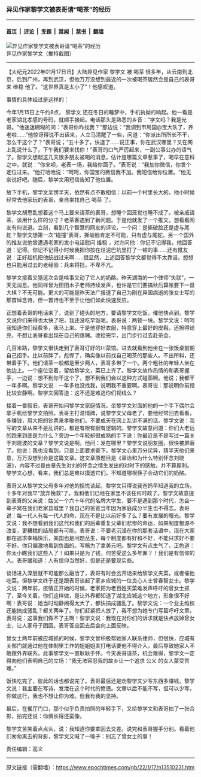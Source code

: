 ### 异见作家黎学文被表哥请“喝茶”的经历

---

#### [首页](../../../..?n13510231) &nbsp;|&nbsp; [评论](../../../../../epoch-comment?n13510231) &nbsp;|&nbsp; [专题](../../../../../epoch-special?n13510231) &nbsp;|&nbsp; [禁闻](../../../../../epoch-news?n13510231) &nbsp;|&nbsp; [禁书](../../../../../books?n13510231) &nbsp;|&nbsp; [翻墙](https://github.com/gfw-breaker/nogfw/blob/master/README.md?n13510231)


<div><img alt="异见作家黎学文被表哥请“喝茶”的经历" class="attachment-djy_600_400 size-djy_600_400 wp-post-image" src="https://i.epochtimes.com/assets/uploads/2022/01/id13510617-9b15f9a4-a07c-4110-be39-d16014733466-600x348.jpeg"/>
<div class="caption">
 异见作家黎学文（推特截图）
</div></div><hr/><div class="post_content" id="artbody" itemprop="articleBody">
 <!-- article content begin -->
 <p>
  【大纪元2022年01月17日讯】大陆异见作家
  <ok href="https://www.epochtimes.com/gb/tag/%E9%BB%8E%E5%AD%A6%E6%96%87.html">
   黎学文
  </ok>
  被
  <ok href="https://www.epochtimes.com/gb/tag/%E5%96%9D%E8%8C%B6.html">
   喝茶
  </ok>
  很多年，从云南到北京，后到广州，再到武汉，但他万万没想到最近的一次被喝茶居然会是自己的表哥来
  <ok href="https://www.epochtimes.com/gb/tag/%E7%BB%B4%E7%A8%B3.html">
   维稳
  </ok>
  他了。“这世界真是太小了”！他感叹道。
 </p>
 <p>
  事情的具体经过是这样的：
 </p>
 <p>
  今年1月15日上午约8点，
  <ok href="https://www.epochtimes.com/gb/tag/%E9%BB%8E%E5%AD%A6%E6%96%87.html">
   黎学文
  </ok>
  还在冬日的睡梦中，手机执拗的响起。他一看是老家湖北孝感的号码，就顺手接起。电话那头是熟悉的乡音：‌‌“学文吗？我是光哥。‌‌”他迷迷糊糊的问：‌‌“表哥你咋找我？‌‌”那边说：‌‌“我调到市局国@宝大队了，养老啦……‌‌”他惊讶得说不出话来，人立马清醒了一些，问道：‌‌“你派出所所长不干，怎么干这个了？‌‌”表哥说；‌‌“五十多了，快退了……说正事，你在武汉哪里？又在网上乱说什么了，下午我们要来找你！‌‌”表哥的口气严厉起来，一副公事公办的语气了。黎学文想起这几天很多朋友被喝的消息，估计是哪篇文章惹事了，喝早在意料之中，就说：‌‌“你来呗，老表一场，我给你面子。‌‌”表哥说：‌‌“我加你微信，你发个定位过来。‌‌”他打哈哈说：‌‌“呵呵，你国宝的微信我不加。我短信给你位置。‌‌”他无奈说好吧。随后，黎学文用短信告知了他位置。
 </p>
 <p>
  放下手机，黎学文呆愣半天，依然有点不敢相信：以前一个村里长大的，他小时候经常去他家玩的表哥，亲自来找自己
  <ok href="https://www.epochtimes.com/gb/tag/%E5%96%9D%E8%8C%B6.html">
   喝茶
  </ok>
  了。
 </p>
 <p>
  黎学文胡思乱想着这个马上要来请茶的表哥，想睡个回笼觉也睡不成了。被亲戚请茶，该用什么样的分寸？老茶客遇到了新问题。于是他就发了一个推文，想看看网友有何说道。立刻，看到几个智慧的网友的评论。一个问：是撕破脸还是虚与尾蛇？黎学文想第一次‌‌“碰撞‌‌”表哥，撕破脸肯定不可能，只有虚与尾蛇。另一个国外的推友说他曾遭遇老家的发小电话慰问
  <ok href="https://www.epochtimes.com/gb/tag/%E7%BB%B4%E7%A8%B3.html">
   维稳
  </ok>
  ，对方问他：你记不记得我，他回答道：记得。你记不记得小时候我把你按在烂泥巴坑里打了一顿的事……还有推友说：正好趁机把他统战过来啊……很显然，上述回答黎学文都觉得不太靠谱。想想也只能用过去的老经验：兵来将挡，不卑不亢。
 </p>
 <p>
  黎学文接着又猜这次会是啥事又动了它人的奶酪。昨天湖南的一个律师‌‌“失联‌‌”，一天无消息。他同样曾为田田木子老师持续发声，也许是它们要搞秋后算账要下一盘大棋？不无可能。更大的可能是昨天法广报道了自己为刚在异国病逝的张女士写的那首悼念诗，但一首诗也不至于让他们如此快速反应。
 </p>
 <p>
  正想着表哥的电话来了，说到了碰头的地方，要请黎学文吃饭，催他快点到。黎学文说你们来得也太快了吧，我还没吃早饭呢。表哥说：两顿一块。黎学文说：呵呵我知道你们经费多，我马上来。于是他穿好衣服，特意穿上最好的皮鞋，还擦得锃亮，不想让表哥看出现在自己的落魄。收拾完毕，出门步行过去赴茶会。
 </p>
 <p>
  几百米路，黎学文很快走到了表哥订好的川菜馆。进去就看到他坐在一张饭桌前朝自己招手。比以前胖了，彪悍了，确实像以前找自己喝茶的那些人。不出所料，还带着手下。他们请茶一般都是至少两人，表哥多带了一个。两个粗壮的年轻人坐在他边上。一个座位空着，留给黎学文，菜已上齐了。黎学文故作热情的和表哥握手，一边说：想不到你干这个了，想不到我们会以这种方式碰面啊。他说；我都干一年多啊。黎学文说：一年多也没找我，说明我不重要啊。表哥说：那说明你前段比较安静啊。黎学文回答道：这不还是难逃你们视线么？
 </p>
 <p>
  接着一番叙旧，表哥开始问黎学文家庭情况。坐黎学文对面的他的一个手下偶尔会拿手机给黎学文拍照。表哥主打温情牌，说黎学文父母老了，要他经常回去看看，多赚钱，用大把的钞票来孝敬他们。不要成天在网上乱讲不满的话。黎学文说：我写的文章从来不是乱讲的，都是有根有据有逻辑的。黎学文故意问道：你们大老远的跑来到底是为什么？旁边一个年轻却很成熟的手下说：你最近是不是写过一篇关于刘晓波的文章？黎学文说是啊。他问：发在哪里？黎学文说朋友圈，很快被屏蔽了。他说：我也没看到，只是上面要求查下。黎学文心里万分诧异，猜半天他们来意，万万没想到会是这篇文章。这文章原题目是《章诒和为什么特别怀念刘晓波》，内容不过是由章先生对刘的怀念之情生发出的对时下的感触，并不算犀利。黎学文心想，看来，我们总是难以摸透它们，不知道哪根筷子会动它们的奶酪。
 </p>
 <p>
  表哥又从黎学文父母多年对他的担忧谈起，黎学文只得说我爸妈早知道我的立场，十多年对我早‌‌“放弃挽救‌‌”了。我和他们已经在家里不谈任何时政了。黎学文故意提到表哥的父亲说：姑父一个六十年代的名牌大学生，要不是遇到那个时代，怎会一辈子窝在我们老家县城里？我自己的爸爸当年因为家庭成分半生也不得志。表哥说：每一代人有每一代人的命，现在不是比以前好多了么？要有发展的眼光。黎学文说：我不想看到我们这代和我们的后辈重复父辈们悲惨的命运，如果制度根源不改变，更糟糕的结局都有可能。表哥说：不要老沉浸在你的那套话语中，现在大家都在追求幸福快乐，美国也是问题丛生，每个制度都有好和不好，不能只求好不要不好。你只偏激地看到负面的。写稿为了拿美元吧。黎学文有点生气了，正色道：你太小瞧我们这些人了！如果只是为了钱，何苦受这么多年罪？！我们是有信仰的人。表哥缓和道：人有信仰当然好，但是还是要现实些。
 </p>
 <p>
  谈话进入深层就不可能那么融洽了，表哥有时会岔开话来给黎学文夹菜，或者催他吃菜。但黎学文终于还是跟表哥谈起了家乡应城的一位良心人士曾春智女士。黎学文说：两年前，疫情正开始的时候，老家把为老百姓买菜难发声呼吁的曾女士抓了，至今关着，你们这样做，是让外界都知道了湖北应城这个地方，形象很不好啊！表哥说：她当时动静闹得太大了，都快搞成骚乱了。黎学文说：一个业主维权还能搞成骚乱？都关两年了。你们赶紧把人放了，我不想为她专门写篇呼吁文章。表哥说：这事我们做不了主啊！黎学文说：我现在对你们的诉求就是快点放掉曾女士，让人家母子团圆。表哥答应回去后会向上面反映。
 </p>
 <p>
  曾女士两年前被应城抓的时候，黎学文曾积极帮她家人联系律师，但很快，应城有关部门就通过他在体制里工作的姐姐姐夫打电话要他不得介入，最后导致她家人不敢跟外界联系。此事黎学文一直耿耿于怀。今天表哥请茶，机会难得，黎学文一定得向他们表明自己的立场：“我无法容忍我的故乡让一个追求
  <ok href="https://www.epochtimes.com/gb/tag/%E5%85%AC%E4%B9%89.html">
   公义
  </ok>
  的女人蒙受苦难。”
 </p>
 <p>
  饭快吃完了，彼此的话也都说完了。表哥最后还是劝黎学文少写东西多赚钱。黎学文说：我主要在写诗，发泄在这个时代的愤懑。文章以后不能不写，但可以少写，你做这行，我也不想让你为难。但我有我的坚持。
 </p>
 <p>
  最后，在餐厅门口，那个似乎负责拍照的年轻手下，又给黎学文和表哥拍了一张合影，拍完还说：你俩长得还蛮像。
 </p>
 <p>
  黎学文苦笑着点点头，说：我知道你要拿回去交差。说完和表哥握手分别。看着他们匆匆离去的背影，黎学文又喊了一嗓子：别忘了曾女士的事！
 </p>
 <p>
  责任编辑：高义
 </p>
 <!-- article content end -->
 <div id="below_article_ad">
 </div>
</div>


---

原文链接（需翻墙）：https://www.epochtimes.com/gb/22/1/17/n13510231.htm
